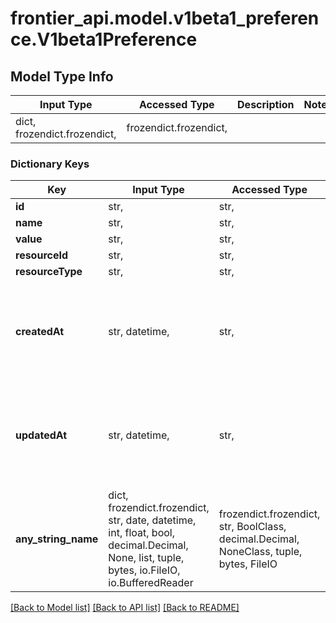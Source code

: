 # frontier_api.model.v1beta1_preference.V1beta1Preference

## Model Type Info
Input Type | Accessed Type | Description | Notes
------------ | ------------- | ------------- | -------------
dict, frozendict.frozendict,  | frozendict.frozendict,  |  | 

### Dictionary Keys
Key | Input Type | Accessed Type | Description | Notes
------------ | ------------- | ------------- | ------------- | -------------
**id** | str,  | str,  |  | [optional] 
**name** | str,  | str,  |  | [optional] 
**value** | str,  | str,  |  | [optional] 
**resourceId** | str,  | str,  |  | [optional] 
**resourceType** | str,  | str,  |  | [optional] 
**createdAt** | str, datetime,  | str,  | The time when the preference was created. | [optional] value must conform to RFC-3339 date-time
**updatedAt** | str, datetime,  | str,  | The time when the preference was updated. | [optional] value must conform to RFC-3339 date-time
**any_string_name** | dict, frozendict.frozendict, str, date, datetime, int, float, bool, decimal.Decimal, None, list, tuple, bytes, io.FileIO, io.BufferedReader | frozendict.frozendict, str, BoolClass, decimal.Decimal, NoneClass, tuple, bytes, FileIO | any string name can be used but the value must be the correct type | [optional]

[[Back to Model list]](../../README.md#documentation-for-models) [[Back to API list]](../../README.md#documentation-for-api-endpoints) [[Back to README]](../../README.md)

